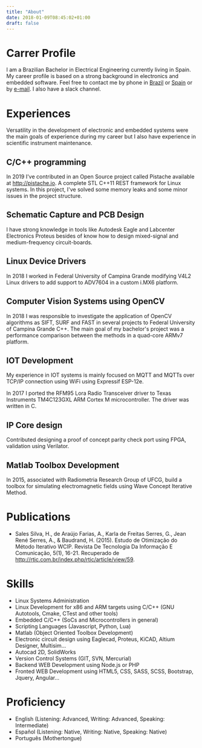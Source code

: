 ```yaml
---
title: "About"
date: 2018-01-09T08:45:02+01:00
draft: false
---
```


# Carrer Profile

I am a Brazilian Bachelor in Electrical Engineering currently living in Spain. My career profile is based on a strong background in electronics and embedded software. Feel free to contact me by phone in [Brazil](tel:+5581986409601) or [Spain](tel:+34651318519) or by [e-mail](mailto:arthur@afarias.org). I also have a slack channel.

# Experiences

Versatility in the development of electronic and embedded systems were the main goals of experience during my career but I also have experience in scientific instrument maintenance.

## C/C++ programming

In 2019 I've contributed in an Open Source project called Pistache available at http://pistache.io. A complete STL C++11 REST framework for Linux systems. In this project, I've solved some memory leaks and some minor issues in the project structure.

## Schematic Capture and PCB Design

I have strong knowledge in tools like Autodesk Eagle and Labcenter Electronics Proteus besides of know how to design mixed-signal and medium-frequency circuit-boards.

## Linux Device Drivers

In 2018 I worked in Federal University of Campina Grande modifying V4L2 Linux drivers to add support to ADV7604 in a custom i.MX6 platform.

## Computer Vision Systems using OpenCV

In 2018 I was responsible to investigate the application of OpenCV algorithms as SIFT, SURF and FAST in several projects to Federal University of Campina Grande C++. The main goal of my bachelor's project was a performance comparison between the methods in a quad-core ARMv7 platform.

## IOT Development

My experience in IOT systems is mainly focused on MQTT and MQTTs over TCP/IP connection using WiFi using Expressif ESP-12e.

In 2017 I ported the RFM95 Lora Radio Transceiver driver to Texas Instruments TM4C123GXL ARM Cortex M microcontroller. The driver was written in C.

## IP Core design

Contributed designing a proof of concept parity check port using FPGA, validation using Verilator.

## Matlab Toolbox Development

In 2015, associated with Radiometria Research Group of UFCG, build a toolbox for simulating electromagnetic fields using Wave Concept Iterative Method.

# Publications

 - Sales Silva, H., de Araújo Farias, A., Karla de Freitas Serres, G., Jean René Serres, A., & Baudrand, H. (2015). Estudo de Otimização do Método Iterativo WCIP. Revista De Tecnologia Da Informação E Comunicação, 5(1), 16-21. Recuperado de http://rtic.com.br/index.php/rtic/article/view/59.

# Skills

 - Linux Systems Administration
 - Linux Development for x86 and ARM targets using C/C++ (GNU Autotools, Cmake, CTest and other tools)
 - Embedded C/C++ (SoCs and Microcontrollers in general)
 - Scripting Languages (Javascript, Python, Lua)
 - Matlab (Object Oriented Toolbox Development)
 - Electronic circuit design using Eaglecad, Proteus, KiCAD, Altium Designer, Multisim...
 - Autocad 2D, SolidWorks
 - Version Control Systems (GIT, SVN, Mercurial)
 - Backend WEB Development using Node.js or PHP
 - Fronted WEB Development using HTML5, CSS, SASS, SCSS, Bootstrap, Jquery, Angular...


# Proficiency

 - English (Listening: Advanced, Writing: Advanced, Speaking: Intermediate)
 - Español (Listening: Native, Writing: Native, Speaking: Native)
 - Português (Mothertongue)

